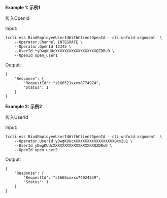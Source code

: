 **Example 1: 示例1**

传入OpenId

Input: 

```
tccli ess BindEmployeeUserIdWithClientOpenId --cli-unfold-argument  \
    --Operator.Channel INTEGRATE \
    --Operator.OpenId 12345 \
    --UserId *yDwgKUUcXXXXXXXXXXXXXXXXXXQZDRuD \
    --OpenId open_user1
```

Output: 
```
{
    "Response": {
        "RequestId": "s166521xxxx8774974",
        "Status": 1
    }
}
```

**Example 2: 示例2**

传入UserId

Input: 

```
tccli ess BindEmployeeUserIdWithClientOpenId --cli-unfold-argument  \
    --Operator.UserId yDwgKUUcXXXXXXXXXXXXXXXXXXQxx2u1 \
    --UserId yDwgKUUcXXXXXXXXXXXXXXXXXXQZDRuD \
    --OpenId open_user2
```

Output: 
```
{
    "Response": {
        "RequestId": "s1665xxxxx74024539",
        "Status": 1
    }
}
```

